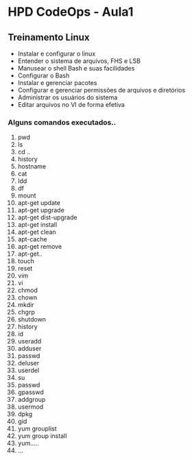 <!DOCTYPE html>
<html>
   <h1> HPD CodeOps - Aula1 </h1>
   <h2> Treinamento Linux </h2>
   <ul>
	<li> Instalar e configurar o linux </li>
	<li> Entender o sistema de arquivos, FHS e LSB </li>
	<li> Manusear o shell Bash e suas facilidades </li>
	<li> Configurar o Bash </li>
	<li> Instalar e gerenciar pacotes </li>
	<li> Configurar e gerenciar permissões de arquivos e diretórios </li>
	<li> Administrar os usuários do sistema </li>
	<li> Editar arquivos no VI de forma efetiva </li>
  </ul>
  <h3> Alguns comandos executados.. </h3>
<ol>
  <li>pwd</li>
  <li>ls</li>
  <li>cd ..</li>
  <li>history</li>
  <li>hostname</li>
  <li>cat</li>
  <li>ldd</li>
  <li>df</li>
  <li>mount</li>
  <li>apt-get update</li>
  <li>apt-get upgrade</li>
  <li>apt-get dist-upgrade</li>
  <li>apt-get install</li>
  <li>apt-get clean</li>
  <li>apt-cache</li>
  <li>apt-get remove</li>
  <li>apt-get..</li>
  <li>touch</li>
  <li>reset</li>
  <li>vim</li>
  <li>vi</li>
  <li>chmod</li>
  <li>chown</li>
  <li>mkdir</li>
  <li>chgrp</li>
  <li>shutdown</li>
  <li>history</li>
  <li>id</li>
  <li>useradd</li>
  <li>adduser</li>
  <li>passwd</li>
  <li>deluser</li>
  <li>userdel</li>
  <li>su</li>
  <li>passwd</li>
  <li>gpasswd</li>
  <li>addgroup</li>
  <li>usermod</li>
  <li>dpkg</li>
  <li>gid</li>
  <li>yum grouplist</li>
  <li>yum group install</li>
  <li>yum.....</li>
  <li> ... </li>
</ol>
</html>
